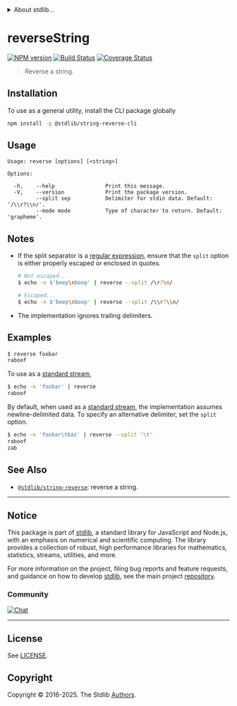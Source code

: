 <!--

@license Apache-2.0

Copyright (c) 2018 The Stdlib Authors.

Licensed under the Apache License, Version 2.0 (the "License");
you may not use this file except in compliance with the License.
You may obtain a copy of the License at

   http://www.apache.org/licenses/LICENSE-2.0

Unless required by applicable law or agreed to in writing, software
distributed under the License is distributed on an "AS IS" BASIS,
WITHOUT WARRANTIES OR CONDITIONS OF ANY KIND, either express or implied.
See the License for the specific language governing permissions and
limitations under the License.

-->


<details>
  <summary>
    About stdlib...
  </summary>
  <p>We believe in a future in which the web is a preferred environment for numerical computation. To help realize this future, we've built stdlib. stdlib is a standard library, with an emphasis on numerical and scientific computation, written in JavaScript (and C) for execution in browsers and in Node.js.</p>
  <p>The library is fully decomposable, being architected in such a way that you can swap out and mix and match APIs and functionality to cater to your exact preferences and use cases.</p>
  <p>When you use stdlib, you can be absolutely certain that you are using the most thorough, rigorous, well-written, studied, documented, tested, measured, and high-quality code out there.</p>
  <p>To join us in bringing numerical computing to the web, get started by checking us out on <a href="https://github.com/stdlib-js/stdlib">GitHub</a>, and please consider <a href="https://opencollective.com/stdlib">financially supporting stdlib</a>. We greatly appreciate your continued support!</p>
</details>

# reverseString

[![NPM version][npm-image]][npm-url] [![Build Status][test-image]][test-url] [![Coverage Status][coverage-image]][coverage-url] <!-- [![dependencies][dependencies-image]][dependencies-url] -->

> Reverse a string.





<!-- Package usage notes. Make sure to keep an empty line after the `section` element and another before the `/section` close. -->







<section class="cli">



<section class="installation">

## Installation

To use as a general utility, install the CLI package globally

```bash
npm install -g @stdlib/string-reverse-cli
```

</section>

<!-- CLI usage documentation. -->

<section class="usage">

## Usage

```text
Usage: reverse [options] [<string>]

Options:

  -h,    --help                Print this message.
  -V,    --version             Print the package version.
         --split sep           Delimiter for stdin data. Default: '/\\r?\\n/'.
         --mode mode           Type of character to return. Default: 'grapheme'.
```

</section>

<!-- /.usage -->

<!-- CLI usage notes. Make sure to keep an empty line after the `section` element and another before the `/section` close. -->

<section class="notes">

## Notes

-   If the split separator is a [regular expression][mdn-regexp], ensure that the `split` option is either properly escaped or enclosed in quotes.

    ```bash
    # Not escaped...
    $ echo -n $'beep\nboop' | reverse --split /\r?\n/

    # Escaped...
    $ echo -n $'beep\nboop' | reverse --split /\\r?\\n/
    ```

-   The implementation ignores trailing delimiters.

</section>

<!-- /.notes -->

<section class="examples">

## Examples

```bash
$ reverse foobar
raboof
```

To use as a [standard stream][standard-streams],

```bash
$ echo -n 'foobar' | reverse
raboof
```

By default, when used as a [standard stream][standard-streams], the implementation assumes newline-delimited data. To specify an alternative delimiter, set the `split` option.

```bash
$ echo -n 'foobar\tbaz' | reverse --split '\t'
raboof
zab
```

</section>

<!-- /.examples -->

</section>

<!-- /.cli -->

<!-- Section for related `stdlib` packages. Do not manually edit this section, as it is automatically populated. -->

<section class="related">

## See Also

-   <span class="package-name">[`@stdlib/string-reverse`][@stdlib/string-reverse]</span><span class="delimiter">: </span><span class="description">reverse a string.</span>


</section>

<!-- /.related -->

<!-- Section for all links. Make sure to keep an empty line after the `section` element and another before the `/section` close. -->


<section class="main-repo" >

* * *

## Notice

This package is part of [stdlib][stdlib], a standard library for JavaScript and Node.js, with an emphasis on numerical and scientific computing. The library provides a collection of robust, high performance libraries for mathematics, statistics, streams, utilities, and more.

For more information on the project, filing bug reports and feature requests, and guidance on how to develop [stdlib][stdlib], see the main project [repository][stdlib].

### Community

[![Chat][chat-image]][chat-url]

---

## License

See [LICENSE][stdlib-license].


## Copyright

Copyright &copy; 2016-2025. The Stdlib [Authors][stdlib-authors].

</section>

<!-- /.stdlib -->

<!-- Section for all links. Make sure to keep an empty line after the `section` element and another before the `/section` close. -->

<section class="links">

[npm-image]: http://img.shields.io/npm/v/@stdlib/string-reverse-cli.svg
[npm-url]: https://npmjs.org/package/@stdlib/string-reverse-cli

[test-image]: https://github.com/stdlib-js/string-reverse/actions/workflows/test.yml/badge.svg?branch=main
[test-url]: https://github.com/stdlib-js/string-reverse/actions/workflows/test.yml?query=branch:main

[coverage-image]: https://img.shields.io/codecov/c/github/stdlib-js/string-reverse/main.svg
[coverage-url]: https://codecov.io/github/stdlib-js/string-reverse?branch=main

<!--

[dependencies-image]: https://img.shields.io/david/stdlib-js/string-reverse.svg
[dependencies-url]: https://david-dm.org/stdlib-js/string-reverse/main

-->

[chat-image]: https://img.shields.io/gitter/room/stdlib-js/stdlib.svg
[chat-url]: https://app.gitter.im/#/room/#stdlib-js_stdlib:gitter.im

[stdlib]: https://github.com/stdlib-js/stdlib

[stdlib-authors]: https://github.com/stdlib-js/stdlib/graphs/contributors

[cli-section]: https://github.com/stdlib-js/string-reverse#cli
[cli-url]: https://github.com/stdlib-js/string-reverse/tree/cli
[@stdlib/string-reverse]: https://github.com/stdlib-js/string-reverse/tree/main

[umd]: https://github.com/umdjs/umd
[es-module]: https://developer.mozilla.org/en-US/docs/Web/JavaScript/Guide/Modules

[deno-url]: https://github.com/stdlib-js/string-reverse/tree/deno
[deno-readme]: https://github.com/stdlib-js/string-reverse/blob/deno/README.md
[umd-url]: https://github.com/stdlib-js/string-reverse/tree/umd
[umd-readme]: https://github.com/stdlib-js/string-reverse/blob/umd/README.md
[esm-url]: https://github.com/stdlib-js/string-reverse/tree/esm
[esm-readme]: https://github.com/stdlib-js/string-reverse/blob/esm/README.md
[branches-url]: https://github.com/stdlib-js/string-reverse/blob/main/branches.md

[stdlib-license]: https://raw.githubusercontent.com/stdlib-js/string-reverse/main/LICENSE

[mdn-regexp]: https://developer.mozilla.org/en-US/docs/Web/JavaScript/Guide/Regular_Expressions

[standard-streams]: https://en.wikipedia.org/wiki/Standard_streams

</section>

<!-- /.links -->
